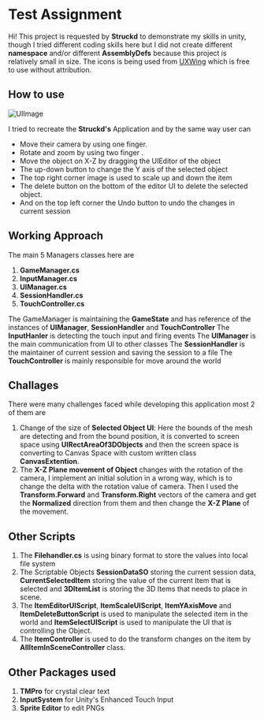 # Test Assignment

Hi! This project is requested by **Struckd** to demonstrate my skills in unity, though I tried different coding skills here but I did not create different **namespace** and/or  different **AssemblyDefs** because this project is relatively small in size. The icons is being used from [UXWing](https://uxwing.com/) which is free to use without attribution.


## How to use
![UIImage](https://user-images.githubusercontent.com/25811368/189644637-6efceaf3-3ac9-424b-823c-3e5e21cbe86e.PNG)

I tried to recreate the **Struckd's** Application and by the same way user can
 - Move their camera by using one finger.
 - Rotate and zoom by using two finger .
 - Move the object on X-Z by dragging the UIEditor of the object
 - The up-down button to change the Y axis of the selected object
 - The top right corner image is used to scale up and down the item
 - The delete button on the bottom of the editor UI to delete the selected object.
 - And on the top left corner the Undo button to undo the changes in current session

## Working Approach
The main 5 Managers classes here are 

 1. **GameManager.cs**
 2. **InputManager.cs**
 3. **UIManager.cs**
 4. **SessionHandler.cs**
 5. **TouchController.cs**
 
 The GameManager is maintaining the **GameState** and has reference of the instances of **UIManager**, **SessionHandler** and **TouchController**
The **InputHanler** is detecting the touch input and firing events
The **UIManager** is the main communication from UI to other classes
The **SessionHandler** is the maintainer of current session and saving the session to a file
The **TouchController** is mainly responsible for move around the world

## Challages

There were many challenges faced while developing this application most 2 of them are
 

 1. Change of the size of **Selected Object UI**: Here the bounds of the mesh are detecting and from the bound position, it is converted to screen space using **UIRectAreaOf3DObjects** and then the screen space is converting to Canvas Space with custom written class **CanvasExtention**.
 2. The **X-Z Plane movement of Object** changes with the rotation of the  camera, I implement an initial solution in a wrong way, which is to change the delta with the rotation value of camera. Then I used the **Transform.Forward** and **Transform.Right** vectors of the camera and get the **Normalized** direction from them and then change the **X-Z Plane** of the movement.

## Other Scripts

 1. The **Filehandler.cs** is using binary format to store the values into local file system
 2. The Scriptable Objects **SessionDataSO** storing the current session data, **CurrentSelectedItem** storing the value of the current Item that is selected and **3DItemList** is storing the 3D Items that needs to place in scene.
 3. The **ItemEditorUIScript**, **ItemScaleUIScript**, **ItemYAxisMove** and **ItemDeleteButtonScript** is used to manipulate the selected item in the world and **ItemSelectUIScript** is used to manipulate the UI that is controlling the Object.
 4. The **ItemController** is used to do the transform changes on the item by **AllItemInSceneController** class.

## Other Packages used

 1. **TMPro** for crystal clear text
 2. **InputSystem** for Unity's Enhanced Touch Input
 3. **Sprite Editor** to edit PNGs
